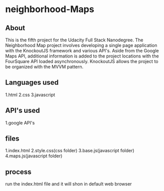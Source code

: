 # neighborhood-Maps

## About
This is the fifth project for the Udacity Full Stack Nanodegree. The Neighborhood Map project involves developing a single page application with the KnockoutJS framework and various API's. Aside from the Google Maps API, additional information is added to the project locations with the FourSquare API loaded asynchronously. KnockoutJS allows the project to be organized with the MVVM pattern.

## Languages used
1.html
2.css
3.javascript

## API's used
1.google API's

## files
1.index.html
2.style.css(css folder)
3.base.js(javascript folder)
4.maps.js(javascript folder)

## process
run the index.html file and it will shon in default web browser
